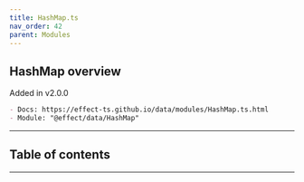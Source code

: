 ```yaml
---
title: HashMap.ts
nav_order: 42
parent: Modules
---
```


## HashMap overview

Added in v2.0.0

```md
- Docs: https://effect-ts.github.io/data/modules/HashMap.ts.html
- Module: "@effect/data/HashMap"
```

---

<h2 class="text-delta">Table of contents</h2>

---
